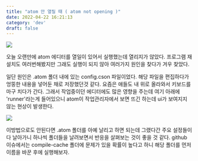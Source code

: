 ```yaml
---
title: "atom 안 열릴 때 ( atom not opening )"
date: 2022-04-22 16:21:13
category: 'dev'
draft: false
---
```


![](https://blog.kakaocdn.net/dn/7Ah0o/btqwIkfXPQ6/TUoCsjK3JOWtgT6CJseST0/img.png)

오늘 오랜만에 atom 에디터를 열일이 있어서 실행했는데 열리지가 않았다. 프로그램 재설치도 여러번해봤지만 그래도 실행이 되지 않아 여러가지 원인을 찾다가 겨우 찾았다. 

일단 원인은 .atom 폴더 내에 있는 config.cson 파일이었다. 해당 파일을 편집하다가 엉뚱한 내용을 넣어둔 채로 저장했던것 같다. 요즘은 애들도 내 위로 올라와서 키보드를 마구 치다가 간다. 그래서 작업중이던 에디터에도 많은 영향을 주는데 여기 아래에 'runner'라는게 들어있으니 atom이 작업관리자에서 보면 뜨긴 하는데 ui가 보여지지 않는 현상이 발생한다.

![](https://blog.kakaocdn.net/dn/brX9gN/btqwGhSe7P9/YXDtiWJDG3PyL3i96ZnD31/img.png)

이방법으로도 안된다면 .atom 폴더를 아예 날리고 하면 되는데 그랬다간 주요 설정들이 다 날아가니 하나씩 폴더들을 날려보면서 반응을 살펴보는 것이 좋을 것 같다. github 이슈에서는 compile-cache 폴더에 문제가 있을 확률이 높다고 하니 해당 폴더를 먼저 이름을 바꾼 후에 실행해보자.
